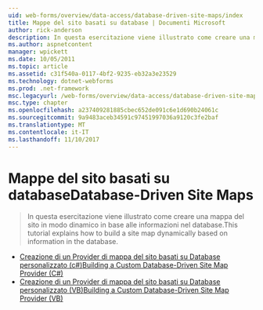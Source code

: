 ```yaml
---
uid: web-forms/overview/data-access/database-driven-site-maps/index
title: Mappe del sito basati su database | Documenti Microsoft
author: rick-anderson
description: In questa esercitazione viene illustrato come creare una mappa del sito in modo dinamico in base alle informazioni nel database.
ms.author: aspnetcontent
manager: wpickett
ms.date: 10/05/2011
ms.topic: article
ms.assetid: c31f540a-0117-4bf2-9235-eb32a3e23529
ms.technology: dotnet-webforms
ms.prod: .net-framework
msc.legacyurl: /web-forms/overview/data-access/database-driven-site-maps
msc.type: chapter
ms.openlocfilehash: a237409281885cbec652de091c6e1d690b24061c
ms.sourcegitcommit: 9a9483aceb34591c97451997036a9120c3fe2baf
ms.translationtype: MT
ms.contentlocale: it-IT
ms.lasthandoff: 11/10/2017
---
```

<a name="database-driven-site-maps"></a><span data-ttu-id="55714-103">Mappe del sito basati su database</span><span class="sxs-lookup"><span data-stu-id="55714-103">Database-Driven Site Maps</span></span>
====================
> <span data-ttu-id="55714-104">In questa esercitazione viene illustrato come creare una mappa del sito in modo dinamico in base alle informazioni nel database.</span><span class="sxs-lookup"><span data-stu-id="55714-104">This tutorial explains how to build a site map dynamically based on information in the database.</span></span>


- [<span data-ttu-id="55714-105">Creazione di un Provider di mappa del sito basati su Database personalizzato (c#)</span><span class="sxs-lookup"><span data-stu-id="55714-105">Building a Custom Database-Driven Site Map Provider (C#)</span></span>](building-a-custom-database-driven-site-map-provider-cs.md)
- [<span data-ttu-id="55714-106">Creazione di un Provider di mappa del sito basati su Database personalizzato (VB)</span><span class="sxs-lookup"><span data-stu-id="55714-106">Building a Custom Database-Driven Site Map Provider (VB)</span></span>](building-a-custom-database-driven-site-map-provider-vb.md)
